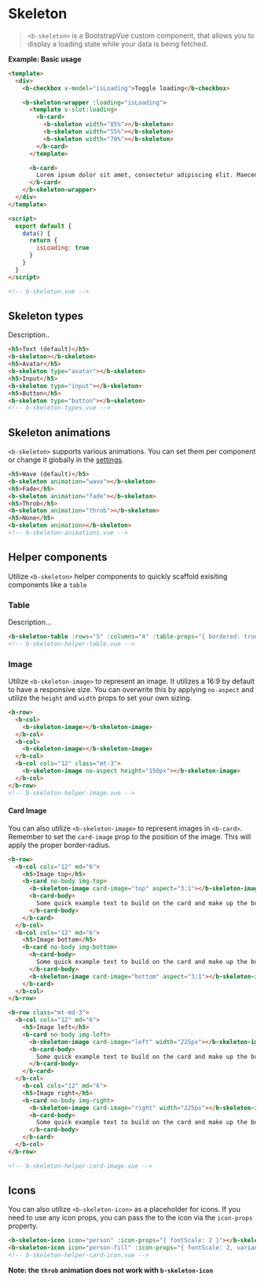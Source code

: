 # Skeleton

> `<b-skeleton>` is a BootstrapVue custom component, that allows you to display a loading state
> while your data is being fetched.

**Example: Basic usage**

```html
<template>
  <div>
    <b-checkbox v-model="isLoading">Toggle loading</b-checkbox>

    <b-skeleton-wrapper :loading="isLoading">
      <template v-slot:loading>
        <b-card>
          <b-skeleton width="85%"></b-skeleton>
          <b-skeleton width="55%"></b-skeleton>
          <b-skeleton width="70%"></b-skeleton>
        </b-card>
      </template>

      <b-card>
        Lorem ipsum dolor sit amet, consectetur adipiscing elit. Maecenas viverra nunc sapien, non rhoncus elit tincidunt vitae. Vestibulum maximus, ligula eu feugiat molestie, massa diam imperdiet odio, vitae viverra ligula est id nisi. Aliquam ut molestie est. Pellentesque habitant morbi tristique senectus et netus et malesuada fames ac turpis egestas. Phasellus at consequat dui. Aenean tristique sagittis quam, sit amet sollicitudin neque sodales in.
      </b-card>
    </b-skeleton-wrapper>
  </div>
</template>

<script>
  export default {
    data() {
      return {
        isLoading: true
      }
    }
  }
</script>

<!-- b-skeleton.vue -->
```

## Skeleton types

Description..

```html
<h5>Text (default)</h5>
<b-skeleton></b-skeleton>
<h5>Avatar</h5>
<b-skeleton type="avatar"></b-skeleton>
<h5>Input</h5>
<b-skeleton type="input"></b-skeleton>
<h5>Button</h5>
<b-skeleton type="button"></b-skeleton>
<!-- b-skeleton-types.vue -->
```

## Skeleton animations

`<b-skeleton>` supports various animations. You can set them per component or change it globally in
the [settings](/docs/reference/settings).

```html
<h5>Wave (default)</h5>
<b-skeleton animation="wave"></b-skeleton>
<h5>Fade</h5>
<b-skeleton animation="fade"></b-skeleton>
<h5>Throb</h5>
<b-skeleton animation="throb"></b-skeleton>
<h5>None</h5>
<b-skeleton animation></b-skeleton>
<!-- b-skeleton-animations.vue -->
```

## Helper components

Utilize `<b-skeleton>` helper components to quickly scaffold exisiting components like a `table`

### Table

Description...

```html
<b-skeleton-table :rows="5" :columns="4" :table-props="{ bordered: true, striped: true }"}></b-skeleton-table>
<!-- b-skeleton-helper-table.vue -->
```

### Image

Utilize `<b-skeleton-image>` to represent an image. It utilizes a 16:9 by default to have a
responsive size. You can overwrite this by applying `no-aspect` and utilize the `height` and `width`
props to set your own sizing.

```html
<b-row>
  <b-col>
    <b-skeleton-image></b-skeleton-image>
  </b-col>
  <b-col>
    <b-skeleton-image></b-skeleton-image>
  </b-col>
  <b-col cols="12" class="mt-3">
    <b-skeleton-image no-aspect height="150px"></b-skeleton-image>
  </b-col>
</b-row>
<!-- b-skeleton-helper-image.vue -->
```

#### Card Image

You can also utilize `<b-skeleton-image>` to represent images in `<b-card>`. Remember to set the
`card-image` prop to the position of the image. This will apply the proper border-radius.

```html
<b-row>
  <b-col cols="12" md="6">
    <h5>Image top</h5>
    <b-card no-body img-top>
      <b-skeleton-image card-image="top" aspect="3:1"></b-skeleton-image>
      <b-card-body>
        Some quick example text to build on the card and make up the bulk of the card's content.
      </b-card-body>
    </b-card>
  </b-col>
  <b-col cols="12" md="6">
    <h5>Image bottom</h5>
    <b-card no-body img-bottom>
      <b-card-body>
      	Some quick example text to build on the card and make up the bulk of the card's content.
      </b-card-body>
      <b-skeleton-image card-image="bottom" aspect="3:1"></b-skeleton-image>
    </b-card>
  </b-col>
</b-row>

<b-row class="mt-md-3">
  <b-col cols="12" md="6">
    <h5>Image left</h5>
    <b-card no-body img-left>
      <b-skeleton-image card-image="left" width="225px"></b-skeleton-image>
      <b-card-body>
      	Some quick example text to build on the card and make up the bulk of the card's content.
      </b-card-body>
    </b-card>
  </b-col>
	<b-col cols="12" md="6">
    <h5>Image right</h5>
    <b-card no-body img-right>
      <b-skeleton-image card-image="right" width="225px"></b-skeleton-image>
      <b-card-body>
      	Some quick example text to build on the card and make up the bulk of the card's content.
      </b-card-body>
    </b-card>
  </b-col>
</b-row>

<!-- b-skeleton-helper-card-image.vue -->
```

## Icons

You can also utilize `<b-skeleton-icon>` as a placeholder for icons. If you need to use any icon
props, you can pass the to the icon via the `icon-props` property.

```html
<b-skeleton-icon icon="person" :icon-props="{ fontScale: 2 }"></b-skeleton-icon>
<b-skeleton-icon icon="person-fill" :icon-props="{ fontScale: 2, variant: 'dark' }"></b-skeleton-icon>
<!-- b-skeleton-helper-card-icon.vue -->
```

**Note: the `throb` animation does not work with `b-skeleton-icon`**
